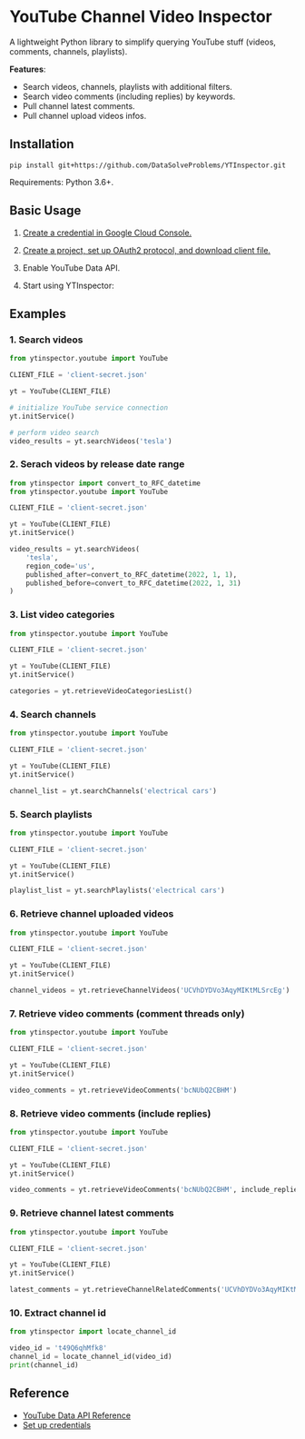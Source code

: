 # YouTube Channel Video Inspector

A lightweight Python library to simplify querying YouTube stuff (videos, comments, channels, playlists).

**Features**:

- Search videos, channels, playlists with additional filters.
- Search video comments (including replies) by keywords.
- Pull channel latest comments.
- Pull channel upload videos infos.

## Installation

`pip install git+https://github.com/DataSolveProblems/YTInspector.git`

Requirements: Python 3.6+.

## Basic Usage

1. [Create a credential in Google Cloud Console.](console.cloud.google.com/)

2. [Create a project, set up OAuth2 protocol, and download client file.](https://youtu.be/PKLG5pfs4nY)

3. Enable YouTube Data API.

4. Start using YTInspector:

## Examples

### 1. Search videos

```python
from ytinspector.youtube import YouTube

CLIENT_FILE = 'client-secret.json'

yt = YouTube(CLIENT_FILE)

# initialize YouTube service connection
yt.initService()

# perform video search
video_results = yt.searchVideos('tesla')
```

### 2. Serach videos by release date range

```python
from ytinspector import convert_to_RFC_datetime
from ytinspector.youtube import YouTube

CLIENT_FILE = 'client-secret.json'

yt = YouTube(CLIENT_FILE)
yt.initService()

video_results = yt.searchVideos(
    'tesla', 
    region_code='us', 
    published_after=convert_to_RFC_datetime(2022, 1, 1), 
    published_before=convert_to_RFC_datetime(2022, 1, 31)
)
```

### 3. List video categories

```python
from ytinspector.youtube import YouTube

CLIENT_FILE = 'client-secret.json'

yt = YouTube(CLIENT_FILE)
yt.initService()

categories = yt.retrieveVideoCategoriesList()
```

### 4. Search channels

```python
from ytinspector.youtube import YouTube

CLIENT_FILE = 'client-secret.json'

yt = YouTube(CLIENT_FILE)
yt.initService()

channel_list = yt.searchChannels('electrical cars')
```

### 5. Search playlists

```python
from ytinspector.youtube import YouTube

CLIENT_FILE = 'client-secret.json'

yt = YouTube(CLIENT_FILE)
yt.initService()

playlist_list = yt.searchPlaylists('electrical cars')
```

### 6. Retrieve channel uploaded videos

```python
from ytinspector.youtube import YouTube

CLIENT_FILE = 'client-secret.json'

yt = YouTube(CLIENT_FILE)
yt.initService()

channel_videos = yt.retrieveChannelVideos('UCVhDYDVo3AqyMIKtMLSrcEg')
```

### 7. Retrieve video comments (comment threads only)

```python
from ytinspector.youtube import YouTube

CLIENT_FILE = 'client-secret.json'

yt = YouTube(CLIENT_FILE)
yt.initService()

video_comments = yt.retrieveVideoComments('bcNUbQ2CBHM')
```

### 8. Retrieve video comments (include replies)

```python
from ytinspector.youtube import YouTube

CLIENT_FILE = 'client-secret.json'

yt = YouTube(CLIENT_FILE)
yt.initService()

video_comments = yt.retrieveVideoComments('bcNUbQ2CBHM', include_replies=True)
```

### 9. Retrieve channel latest comments

```python
from ytinspector.youtube import YouTube

CLIENT_FILE = 'client-secret.json'

yt = YouTube(CLIENT_FILE)
yt.initService()

latest_comments = yt.retrieveChannelRelatedComments('UCVhDYDVo3AqyMIKtMLSrcEg')
```

### 10. Extract channel id
```python
from ytinspector import locate_channel_id

video_id = 't49Q6qhMfk8'
channel_id = locate_channel_id(video_id)
print(channel_id)                                
```

## Reference
- [YouTube Data API Reference](https://developers.google.com/youtube/v3/docs)
- [Set up credentials](https://developers.google.com/youtube/v3/guides/auth/client-side-web-apps)